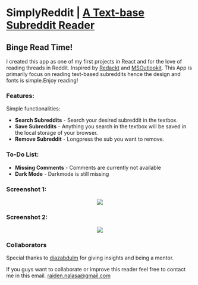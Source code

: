 # SimplyReddit | [A Text-base Subreddit Reader](https://raiden808.github.io/simplyreddit/)

## Binge Read Time!
I created this app as one of my first projects in React and for the love of reading threads in Reddit.
Inspired by [Redackt](https://github.com/romanparkhomenko/Redackt) and  [MSOutlookit](https://github.com/pcottle/MSOutlookit). This App is primarily focus on reading text-based subreddits hence the design and fonts is simple.Enjoy reading!

### Features:
Simple functionalities:
- **Search Subreddits** - Search your desired subreddit in the textbox.
- **Save Subreddits** - Anything you search in the textbox will be saved in the local storage of your browser.
- **Remove Subreddit** - Longpress the sub you want to remove.

### To-Do List:
- **Missing Comments** - Comments are currently not available
- **Dark Mode** - Darkmode is still missing

### Screenshot 1:
<p align="center"> <img src="https://i.imgur.com/hYGebAI.png"> </p>

### Screenshot 2:
<p align="center"> <img src="https://i.imgur.com/Dt5r0AN.png"> </p>

### Collaborators
Special thanks to [diazabdulm](https://github.com/diazabdulm) for giving insights and being a mentor.

If you guys want to collaborate or improve this reader feel free to contact me in this email.
raiden.nalasa@gmail.com